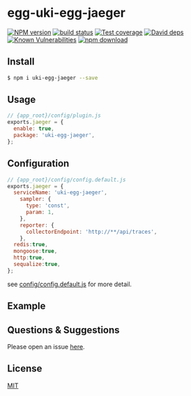 # egg-uki-egg-jaeger

[![NPM version][npm-image]][npm-url]
[![build status][travis-image]][travis-url]
[![Test coverage][codecov-image]][codecov-url]
[![David deps][david-image]][david-url]
[![Known Vulnerabilities][snyk-image]][snyk-url]
[![npm download][download-image]][download-url]

[npm-image]: https://img.shields.io/npm/v/egg-uki-egg-jaeger.svg?style=flat-square
[npm-url]: https://npmjs.org/package/egg-uki-egg-jaeger
[travis-image]: https://img.shields.io/travis/eggjs/egg-uki-egg-jaeger.svg?style=flat-square
[travis-url]: https://travis-ci.org/eggjs/egg-uki-egg-jaeger
[codecov-image]: https://img.shields.io/codecov/c/github/eggjs/egg-uki-egg-jaeger.svg?style=flat-square
[codecov-url]: https://codecov.io/github/eggjs/egg-uki-egg-jaeger?branch=master
[david-image]: https://img.shields.io/david/eggjs/egg-uki-egg-jaeger.svg?style=flat-square
[david-url]: https://david-dm.org/eggjs/egg-uki-egg-jaeger
[snyk-image]: https://snyk.io/test/npm/egg-uki-egg-jaeger/badge.svg?style=flat-square
[snyk-url]: https://snyk.io/test/npm/egg-uki-egg-jaeger
[download-image]: https://img.shields.io/npm/dm/egg-uki-egg-jaeger.svg?style=flat-square
[download-url]: https://npmjs.org/package/egg-uki-egg-jaeger

<!--
Description here.
-->

## Install

```bash
$ npm i uki-egg-jaeger --save
```

## Usage

```js
// {app_root}/config/plugin.js
exports.jaeger = {
  enable: true,
  package: 'uki-egg-jaeger',
};
```

## Configuration

```js
// {app_root}/config/config.default.js
exports.jaeger = {
  serviceName: 'uki-egg-jaeger',
    sampler: {
      type: 'const',
      param: 1,
    },
    reporter: {
      collectorEndpoint: 'http://**/api/traces',
    },
  redis:true,
  mongoose:true,
  http:true,
  sequalize:true,
};
```

see [config/config.default.js](config/config.default.js) for more detail.

## Example

<!-- example here -->

## Questions & Suggestions

Please open an issue [here](https://github.com/eggjs/egg/issues).

## License

[MIT](LICENSE)
